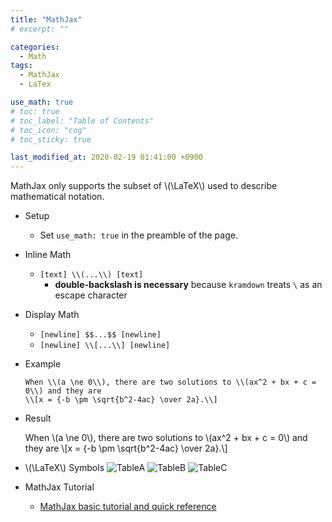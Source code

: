 ```yaml
---
title: "MathJax"
# excerpt: ""

categories:
  - Math
tags:
  - MathJax
  - LaTex

use_math: true
# toc: true 
# toc_label: "Table of Contents"
# toc_icon: "cog"
# toc_sticky: true

last_modified_at: 2020-02-19 01:41:00 +0900
---
```


MathJax only supports the subset of \\(\LaTeX\\) used to describe mathematical notation.

* Setup
    * Set `use_math: true` in the preamble of the page.

* Inline Math
    * `[text] \\(...\\) [text]`
        * **double-backslash is necessary** because `kramdown` treats `\` as an escape character

* Display Math
    * `[newline] $$...$$ [newline]`
    * `[newline] \\[...\\] [newline]`

* Example

    `When \\(a \ne 0\\), there are two solutions to \\(ax^2 + bx + c = 0\\) and they are`<br>
    `\\[x = {-b \pm \sqrt{b^2-4ac} \over 2a}.\\]`

* Result

    When \\(a \ne 0\\), there are two solutions to \\(ax^2 + bx + c = 0\\) and they are 
    \\[x = {-b \pm \sqrt{b^2-4ac} \over 2a}.\\]

* \\(\LaTeX\\) Symbols
![TableA]({{site.baseurl}}/assets/images/math/mathjax/1.gif)
![TableB]({{site.baseurl}}/assets/images/math/mathjax/2.gif)
![TableC]({{site.baseurl}}/assets/images/math/mathjax/3.gif)

* MathJax Tutorial
    * [MathJax basic tutorial and quick reference](https://math.meta.stackexchange.com/questions/5020/mathjax-basic-tutorial-and-quick-reference)
